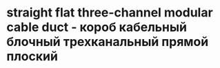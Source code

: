 # straight flat three-channel modular cable duct - короб кабельный блочный трехканальный прямой плоский
